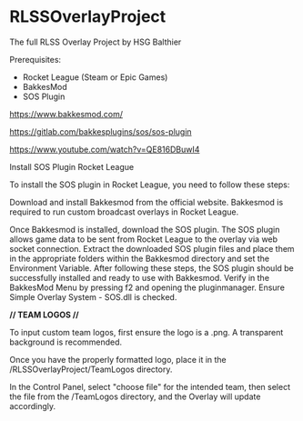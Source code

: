 # RLSSOverlayProject
The full RLSS Overlay Project by HSG Balthier

Prerequisites: 
- Rocket League (Steam or Epic Games)
- BakkesMod
- SOS Plugin

https://www.bakkesmod.com/

https://gitlab.com/bakkesplugins/sos/sos-plugin

https://www.youtube.com/watch?v=QE816DBuwI4

Install SOS Plugin Rocket League

To install the SOS plugin in Rocket League, you need to follow these steps:

Download and install Bakkesmod from the official website. Bakkesmod is required to run custom broadcast overlays in Rocket League.

Once Bakkesmod is installed, download the SOS plugin. The SOS plugin allows game data to be sent from Rocket League to the overlay via web socket connection.
Extract the downloaded SOS plugin files and place them in the appropriate folders within the Bakkesmod directory and set the Environment Variable.
After following these steps, the SOS plugin should be successfully installed and ready to use with Bakkesmod. Verify in the BakkesMod Menu by pressing
f2 and opening the pluginmanager. Ensure Simple Overlay System - SOS.dll is checked.

**// TEAM LOGOS //**

To input custom team logos, first ensure the logo is a .png. 
A transparent background is recommended. 

Once you have the properly formatted logo, place it in the /RLSSOverlayProject/TeamLogos directory. 

In the Control Panel, select "choose file" for the intended team, then select the file from the /TeamLogos directory, and the Overlay will update accordingly.